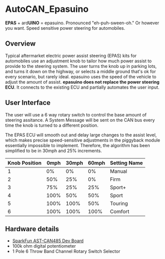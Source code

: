 # AutoCAN_Epasuino

**EPAS** + ard**UINO** = epasuino. Pronounced "eh-puh-sween-oh." Or however you want. Speed sensitive power steering for automobiles.

## Overview
Typical aftermarket electric power assist steering (EPAS) kits for automobiles use an adjustment knob to tailor how much power assist to provide to the steering system. The user turns the knob up in parking lots, and turns it down on the highway, or selects a middle ground that's ok for every scenario, but rarely ideal. epasuino uses the speed of the vehicle to adjust the amount of assist. **epasuino does not replace the power steering ECU**. It connects to the existing ECU and partially automates the user input.

## User Interface
The user will use a 6 way rotary switch to control the base amount of steering assitance. A System Message will be sent on the CAN bus every time the knob is turned to a different position. 

The EPAS ECU will smooth out and delay large changes to the assist level, which makes precise speed-sensitive adjustments in the piggyback module essentially impossible to implement. Therefore, the algorithm has been simplified to be in 30mph and 25% increments.

| Knob Position | 0mph | 30mph | 60mph | Setting Name |
|---------------|------|-------|-------|--------------|
| 1             | 0%   | 0%    | 0%    | Manual       |
| 2             | 50%  | 25%   | 0%    | Firm         |
| 3             | 75%  | 25%   | 25%   | Sport+       |
| 4             | 100% | 50%   | 50%   | Sport        |
| 5             | 100% | 100%  | 50%   | Touring      |
| 6             | 100% | 100%  | 100%  | Comfort      |

## Hardware details
* [SparkFun AST-CAN485 Dev Board](https://www.sparkfun.com/products/14483)
* 100k ohm digital potentiometer
* 1 Pole 6 Throw Band Channel Rotary Switch Selector
